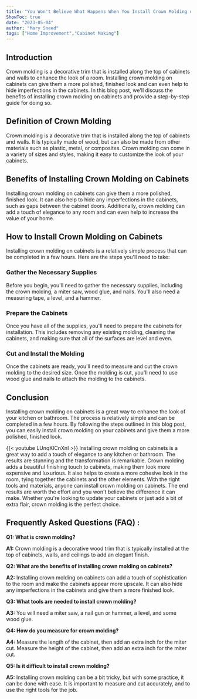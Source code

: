 ```yaml
---
title: "You Won't Believe What Happens When You Install Crown Molding on Cabinets!"
ShowToc: true 
date: "2023-05-04"
author: "Mary Sneed" 
tags: ["Home Improvement","Cabinet Making"]
---
```

## Introduction
Crown molding is a decorative trim that is installed along the top of cabinets and walls to enhance the look of a room. Installing crown molding on cabinets can give them a more polished, finished look and can even help to hide imperfections in the cabinets. In this blog post, we'll discuss the benefits of installing crown molding on cabinets and provide a step-by-step guide for doing so.

## Definition of Crown Molding
Crown molding is a decorative trim that is installed along the top of cabinets and walls. It is typically made of wood, but can also be made from other materials such as plastic, metal, or composites. Crown molding can come in a variety of sizes and styles, making it easy to customize the look of your cabinets.

## Benefits of Installing Crown Molding on Cabinets
Installing crown molding on cabinets can give them a more polished, finished look. It can also help to hide any imperfections in the cabinets, such as gaps between the cabinet doors. Additionally, crown molding can add a touch of elegance to any room and can even help to increase the value of your home.

## How to Install Crown Molding on Cabinets
Installing crown molding on cabinets is a relatively simple process that can be completed in a few hours. Here are the steps you'll need to take:

### Gather the Necessary Supplies
Before you begin, you'll need to gather the necessary supplies, including the crown molding, a miter saw, wood glue, and nails. You'll also need a measuring tape, a level, and a hammer.

### Prepare the Cabinets
Once you have all of the supplies, you'll need to prepare the cabinets for installation. This includes removing any existing molding, cleaning the cabinets, and making sure that all of the surfaces are level and even.

### Cut and Install the Molding
Once the cabinets are ready, you'll need to measure and cut the crown molding to the desired size. Once the molding is cut, you'll need to use wood glue and nails to attach the molding to the cabinets.

## Conclusion
Installing crown molding on cabinets is a great way to enhance the look of your kitchen or bathroom. The process is relatively simple and can be completed in a few hours. By following the steps outlined in this blog post, you can easily install crown molding on your cabinets and give them a more polished, finished look.

{{< youtube LUnqKlCnXnI >}} 
Installing crown molding on cabinets is a great way to add a touch of elegance to any kitchen or bathroom. The results are stunning and the transformation is remarkable. Crown molding adds a beautiful finishing touch to cabinets, making them look more expensive and luxurious. It also helps to create a more cohesive look in the room, tying together the cabinets and the other elements. With the right tools and materials, anyone can install crown molding on cabinets. The end results are worth the effort and you won't believe the difference it can make. Whether you're looking to update your cabinets or just add a bit of extra flair, crown molding is the perfect choice.

## Frequently Asked Questions (FAQ) :
**Q1: What is crown molding?**

**A1:** Crown molding is a decorative wood trim that is typically installed at the top of cabinets, walls, and ceilings to add an elegant finish. 

**Q2: What are the benefits of installing crown molding on cabinets?**

**A2:** Installing crown molding on cabinets can add a touch of sophistication to the room and make the cabinets appear more upscale. It can also hide any imperfections in the cabinets and give them a more finished look. 

**Q3: What tools are needed to install crown molding?**

**A3:** You will need a miter saw, a nail gun or hammer, a level, and some wood glue. 

**Q4: How do you measure for crown molding?**

**A4:** Measure the length of the cabinet, then add an extra inch for the miter cut. Measure the height of the cabinet, then add an extra inch for the miter cut. 

**Q5: Is it difficult to install crown molding?**

**A5:** Installing crown molding can be a bit tricky, but with some practice, it can be done with ease. It is important to measure and cut accurately, and to use the right tools for the job.





